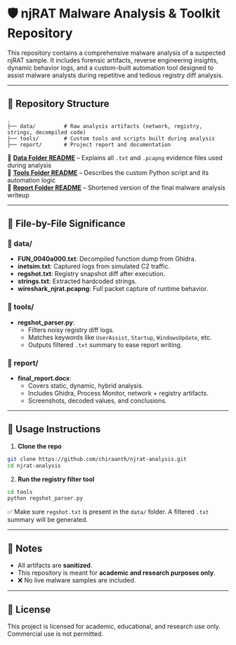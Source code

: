 # 🛡️ njRAT Malware Analysis & Toolkit Repository

This repository contains a comprehensive malware analysis of a suspected njRAT sample. It includes forensic artifacts, reverse engineering insights, dynamic behavior logs, and a custom-built automation tool designed to assist malware analysts during repetitive and tedious registry diff analysis.

---

## 📁 Repository Structure

```
.
├── data/         # Raw analysis artifacts (network, registry, strings, decompiled code)
├── tools/        # Custom tools and scripts built during analysis
├── report/       # Project report and documentation
```

📘 [**Data Folder README**](data/README.md) – Explains all `.txt` and `.pcapng` evidence files used during analysis  
🔧 [**Tools Folder README**](tools/README.md) – Describes the custom Python script and its automation logic  
📄 [**Report Folder README**](report/README.md) – Shortened version of the final malware analysis writeup

---

## 📂 File-by-File Significance

### 📘 data/
- **FUN_0040a000.txt**: Decompiled function dump from Ghidra.
- **inetsim.txt**: Captured logs from simulated C2 traffic.
- **regshot.txt**: Registry snapshot diff after execution.
- **strings.txt**: Extracted hardcoded strings.
- **wireshark_njrat.pcapng**: Full packet capture of runtime behavior.

### 🔧 tools/
- **regshot_parser.py**:
  - Filters noisy registry diff logs.
  - Matches keywords like `UserAssist`, `Startup`, `WindowsUpdate`, etc.
  - Outputs filtered `.txt` summary to ease report writing.

### 📄 report/
- **final_report.docx**:
  - Covers static, dynamic, hybrid analysis.
  - Includes Ghidra, Process Monitor, network + registry artifacts.
  - Screenshots, decoded values, and conclusions.

---

## 🚀 Usage Instructions

1. **Clone the repo**
```bash
git clone https://github.com/chiraanth/njrat-analysis.git
cd njrat-analysis
```

2. **Run the registry filter tool**
```bash
cd tools
python regshot_parser.py
```
✅ Make sure `regshot.txt` is present in the `data/` folder. A filtered `.txt` summary will be generated.

---

## 📌 Notes
- All artifacts are **sanitized**.
- This repository is meant for **academic and research purposes only**.
- ❌ No live malware samples are included.

---

## 📜 License
This project is licensed for academic, educational, and research use only. Commercial use is not permitted.

